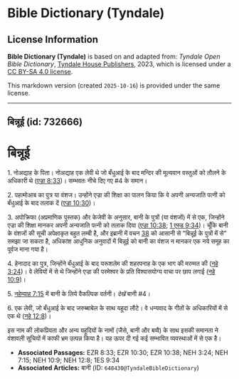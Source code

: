 # Bible Dictionary (Tyndale)

## License Information

**Bible Dictionary (Tyndale)** is based on and adapted from: _Tyndale Open Bible Dictionary_, [Tyndale House Publishers](https://tyndaleopenresources.com/), 2023, which is licensed under a [CC BY-SA 4.0 license](https://creativecommons.org/licenses/by-sa/4.0/legalcode.en).

This markdown version (created `2025-10-16`) is provided under the same license.



--------------------------------

## बिन्नूई (id: 732666)

बिन्नूई
=======

1\. नोअद्याह के पिता। नोअद्याह एक लेवी थे जो बँधुआई के बाद मन्दिर की मूल्यवान वस्तुओं को तौलने के अधिकारी थे ([एज्रा 8:33](https://ref.ly/Ezra8:33))। सम्भवतः नीचे दिए गए \#4 के समान।

2\. पहत्मोआब का पुत्र या वंशज। उन्होंने एज्रा की शिक्षा का पालन किया कि वे अपनी अन्यजाति पत्नी को बँधुआई के बाद तलाक दें ([एज्रा 10:30](https://ref.ly/Ezra10:30))।

3\. अपोक्रिफा (अप्रमाणिक पुस्तक) और केजेवी के अनुसार, बानी के पुत्रों (या वंशजों) में से एक, जिन्होंने एज्रा की शिक्षा मानकर अपनी अन्यजाति पत्नी को तलाक दिया ([एज्रा 10:38](https://ref.ly/Ezra10:38); [1 एस्ड 9:34](https://ref.ly/1Esd9:34))। चूँकि बानी के वंशजों की सूची अपेक्षाकृत बहुत लम्बी है, और इब्रानी में वचन [38](https://ref.ly/Ezra10:38) को आसानी से "बिन्नूई के पुत्रों में से" समझा जा सकता है, अधिकांश आधुनिक अनुवादों में बिन्नूई को बानी का वंशज न मानकर एक नये समूह का पूर्वज माना गया है।

4\. हेनादाद का पुत्र, जिन्होंने बँधुआई के बाद यरूशलेम की शहरपनाह के एक भाग की मरम्मत की ([नहे 3:24](https://ref.ly/Neh3:24))। वे लेवियों में से थे जिन्होंने एज्रा की परमेश्वर के प्रति विश्वासयोग्य वाचा पर छाप लगाई ([नहे 10:9](https://ref.ly/Neh10:9))।

5\. [नहेम्याह 7:15](https://ref.ly/Neh7:15) में बानी के लिये वैकल्पिक वर्तनी। *देखें* बानी \#4।

6\. एक लेवी, जो बँधुआई के बाद जरुब्बाबेल के साथ यहूदा लौटे। वे धन्यवाद के गीतों के अधिकारियों में से एक थे ([नहे 12:8](https://ref.ly/Neh12:8))।

इस नाम की लोकप्रियता और अन्य यहूदियों के नामों (जैसे, बानी और बव्वै) के साथ इसकी समानता ने वंशावली सूचियों में काफी भ्रम उत्पन्न किया है। यह ऊपर दी गई कई सम्भावित व्यवस्थाओं में से एक है।

* **Associated Passages:** EZR 8:33; EZR 10:30; EZR 10:38; NEH 3:24; NEH 7:15; NEH 10:9; NEH 12:8; 1ES 9:34
* **Associated Articles:** बानी (ID: `648430@TyndaleBibleDictionary`)

